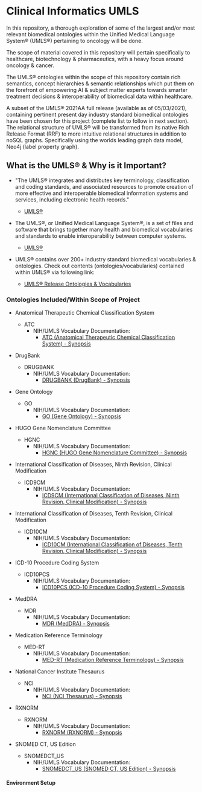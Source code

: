 # Clinical Informatics UMLS

In this repository, a thorough exploration of some of the largest and/or most relevant biomedical ontologies within the Unified Medical Language System® (UMLS®) pertaining to oncology will be done.

The scope of material covered in this repository will pertain specifically to healthcare, biotechnology & pharmaceutics, with a heavy focus around oncology & cancer.

The UMLS® ontologies within the scope of this repository contain rich semantics, concept hierarchies & semantic relationships which put them on the forefront of empowering AI & subject matter experts towards smarter treatment decisions & interoperability of biomedical data within healthcare.

A subset of the UMLS® 2021AA full release (available as of 05/03/2021), containing pertinent present day industry standard biomedical ontologies have been chosen for this project (complete list to follow in next section). The relational structure of UMLS® will be transformed from its native Rich Release Format (RRF) to more intuitive relational structures in addition to noSQL graphs. Specifically using the worlds leading graph data model, Neo4j (label property graph).

## What is the UMLS® & Why is it Important?

- "The UMLS® integrates and distributes key terminology, classification and coding standards, and associated resources to promote creation of more effective and interoperable biomedical information systems and services, including electronic health records."
  - [UMLS®](https://www.nlm.nih.gov/research/umls/index.html)

- The UMLS®, or Unified Medical Language System®, is a set of files and software that brings together many health and biomedical vocabularies and standards to enable interoperability between computer systems.
  - [UMLS®](https://www.nlm.nih.gov/research/umls/index.html)

- UMLS® contains over 200+ industry standard biomedical vocabularies & ontologies. Check out contents (ontologies/vocabularies) contained within UMLS® via following link:
  - [UMLS® Release Ontologies & Vocabularies](https://www.nlm.nih.gov/research/umls/sourcereleasedocs/index.html)

### Ontologies Included/Within Scope of Project

- Anatomical Therapeutic Chemical Classification System
  - ATC
    - NIH/UMLS Vocabulary Documentation:
      - [ATC (Anatomical Therapeutic Chemical Classification System) - Synopsis](https://www.nlm.nih.gov/research/umls/sourcereleasedocs/current/ATC/index.html)
- DrugBank
  - DRUGBANK
    - NIH/UMLS Vocabulary Documentation:
      - [DRUGBANK (DrugBank) - Synopsis](https://www.nlm.nih.gov/research/umls/sourcereleasedocs/current/DRUGBANK/index.html)
- Gene Ontology
  - GO
    - NIH/UMLS Vocabulary Documentation:
      - [GO (Gene Ontology) - Synopsis](https://www.nlm.nih.gov/research/umls/sourcereleasedocs/current/GO/index.html)
- HUGO Gene Nomenclature Committee
  - HGNC
    - NIH/UMLS Vocabulary Documentation:
      - [HGNC (HUGO Gene Nomenclature Committee) - Synopsis](https://www.nlm.nih.gov/research/umls/sourcereleasedocs/current/HGNC/index.html)
- International Classification of Diseases, Ninth Revision, Clinical Modification
  - ICD9CM
    - NIH/UMLS Vocabulary Documentation:
      - [ICD9CM (International Classification of Diseases, Ninth Revision, Clinical Modification) - Synopsis](https://www.nlm.nih.gov/research/umls/sourcereleasedocs/current/ICD9CM/index.html)
- International Classification of Diseases, Tenth Revision, Clinical Modification
  - ICD10CM
    - NIH/UMLS Vocabulary Documentation:
      - [ICD10CM (International Classification of Diseases, Tenth Revision, Clinical Modification) - Synopsis](https://www.nlm.nih.gov/research/umls/sourcereleasedocs/current/ICD10CM/index.html)
- ICD-10 Procedure Coding System
  - ICD10PCS
    - NIH/UMLS Vocabulary Documentation:
      - [ICD10PCS (ICD-10 Procedure Coding System) - Synopsis](https://www.nlm.nih.gov/research/umls/sourcereleasedocs/current/ICD10PCS/index.html)
- MedDRA
  - MDR
    - NIH/UMLS Vocabulary Documentation:
      - [MDR (MedDRA) - Synopsis](https://www.nlm.nih.gov/research/umls/sourcereleasedocs/current/MDR/index.html)
- Medication Reference Terminology
  - MED-RT
    - NIH/UMLS Vocabulary Documentation:
      - [MED-RT (Medication Reference Terminology) - Synopsis](https://www.nlm.nih.gov/research/umls/sourcereleasedocs/current/MED-RT/index.html)
- National Cancer Institute Thesaurus
  - NCI
    - NIH/UMLS Vocabulary Documentation:
      - [NCI (NCI Thesaurus) - Synopsis](https://www.nlm.nih.gov/research/umls/sourcereleasedocs/current/NCI/index.html)
- RXNORM
  - RXNORM
    - NIH/UMLS Vocabulary Documentation:
      - [RXNORM (RXNORM) - Synopsis](https://www.nlm.nih.gov/research/umls/sourcereleasedocs/current/RXNORM/index.html)

- SNOMED CT, US Edition
  - SNOMEDCT_US
    - NIH/UMLS Vocabulary Documentation:
      - [SNOMEDCT_US (SNOMED CT, US Edition) - Synopsis](https://www.nlm.nih.gov/research/umls/sourcereleasedocs/current/SNOMEDCT_US/index.html)

#### Environment Setup
